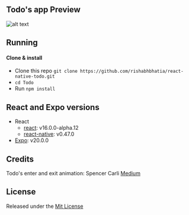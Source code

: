 ## Todo's app Preview

![alt text](http://res.cloudinary.com/randomstuffibuy/image/upload/v1503487525/github/todo-mobile/todo-app-proto-two.gif)

## Running

#### Clone & install

* Clone this repo `git clone https://github.com/rishabhbhatia/react-native-todo.git`
* `cd Todo`
* Run `npm install`

## React and Expo versions

* React
  * [react](https://github.com/facebook/react): v16.0.0-alpha.12
  * [react-native](https://github.com/facebook/react-native): v0.47.0
* [Expo](https://expo.io): v20.0.0

## Credits

Todo's enter and exit animation: Spencer Carli [Medium](https://hackernoon.com/how-to-animate-the-items-of-a-react-native-flatlist-32c8cbf7ea3d)

## License

Released under the [Mit License](https://opensource.org/licenses/MIT)
